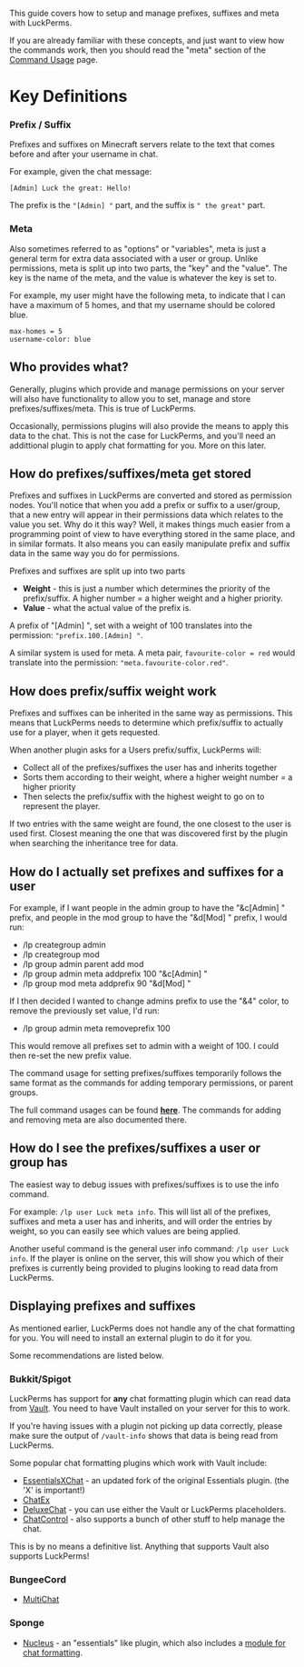 This guide covers how to setup and manage prefixes, suffixes and meta with LuckPerms.

If you are already familiar with these concepts, and just want to view how the commands work, then you should read the "meta" section of the [Command Usage](https://github.com/lucko/LuckPerms/wiki/Command-Usage#meta---lp-user-user-meta---lp-group-group-meta-) page.

# Key Definitions
### Prefix / Suffix
Prefixes and suffixes on Minecraft servers relate to the text that comes before and after your username in chat.

For example, given the chat message:
```
[Admin] Luck the great: Hello!
```
The prefix is the `"[Admin] "` part, and the suffix is `" the great"` part.

### Meta
Also sometimes referred to as "options" or "variables", meta is just a general term for extra data associated with a user or group. Unlike permissions, meta is split up into two parts, the "key" and the "value". The key is the name of the meta, and the value is whatever the key is set to.

For example, my user might have the following meta, to indicate that I can have a maximum of 5 homes, and that my username should be colored blue.
```
max-homes = 5
username-color: blue
```

## Who provides what?
Generally, plugins which provide and manage permissions on your server will also have functionality to allow you to set, manage and store prefixes/suffixes/meta. This is true of LuckPerms.

Occasionally, permissions plugins will also provide the means to apply this data to the chat. This is not the case for LuckPerms, and you'll need an addittional plugin to apply chat formatting for you. More on this later.

## How do prefixes/suffixes/meta get stored
Prefixes and suffixes in LuckPerms are converted and stored as permission nodes. You'll notice that when you add a prefix or suffix to a user/group, that a new entry will appear in their permissions data which relates to the value you set. Why do it this way? Well, it makes things much easier from a programming point of view to have everything stored in the same place, and in similar formats. It also means you can easily manipulate prefix and suffix data in the same way you do for permissions.

Prefixes and suffixes are split up into two parts
* **Weight** - this is just a number which determines the priority of the prefix/suffix. A higher number = a higher weight and a higher priority. 
* **Value** - what the actual value of the prefix is.

A prefix of "[Admin] ", set with a weight of 100 translates into the permission: `"prefix.100.[Admin] "`.

A similar system is used for meta. A meta pair, `favourite-color = red` would translate into the permission: `"meta.favourite-color.red"`.

## How does prefix/suffix weight work
Prefixes and suffixes can be inherited in the same way as permissions. This means that LuckPerms needs to determine which prefix/suffix to actually use for a player, when it gets requested.

When another plugin asks for a Users prefix/suffix, LuckPerms will:
* Collect all of the prefixes/suffixes the user has and inherits together
* Sorts them according to their weight, where a higher weight number = a higher priority
* Then selects the prefix/suffix with the highest weight to go on to represent the player.

If two entries with the same weight are found, the one closest to the user is used first. Closest meaning the one that was discovered first by the plugin when searching the inheritance tree for data.

## How do I actually set prefixes and suffixes for a user
For example, if I want people in the admin group to have the "&c[Admin] " prefix, and people in the mod group to have the "&d[Mod] " prefix, I would run:

* /lp creategroup admin
* /lp creategroup mod
* /lp group admin parent add mod
* /lp group admin meta addprefix 100 "&c[Admin] "
* /lp group mod meta addprefix 90 "&d[Mod] "

If I then decided I wanted to change admins prefix to use the "&4" color, to remove the previously set value, I'd run:
* /lp group admin meta removeprefix 100

This would remove all prefixes set to admin with a weight of 100. I could then re-set the new prefix value.

The command usage for setting prefixes/suffixes temporarily follows the same format as the commands for adding temporary permissions, or parent groups.

The full command usages can be found [**here**](https://github.com/lucko/LuckPerms/wiki/Command-Usage#meta---lp-user-user-meta---lp-group-group-meta-). The commands for adding and removing meta are also documented there.

## How do I see the prefixes/suffixes a user or group has
The easiest way to debug issues with prefixes/suffixes is to use the info command.

For example: `/lp user Luck meta info`. This will list all of the prefixes, suffixes and meta a user has and inherits, and will order the entries by weight, so you can easily see which values are being applied.

Another useful command is the general user info command: `/lp user Luck info`. If the player is online on the server, this will show you which of their prefixes is currently being provided to plugins looking to read data from LuckPerms.

## Displaying prefixes and suffixes
As mentioned earlier, LuckPerms does not handle any of the chat formatting for you. You will need to install an external plugin to do it for you.

Some recommendations are listed below.

### Bukkit/Spigot
LuckPerms has support for **any** chat formatting plugin which can read data from [Vault](https://dev.bukkit.org/projects/vault). You need to have Vault installed on your server for this to work.

If you're having issues with a plugin not picking up data correctly, please make sure the output of `/vault-info` shows that data is being read from LuckPerms.

Some popular chat formatting plugins which work with Vault include:
* [EssentialsXChat](https://ci.drtshock.net/job/EssentialsX/) - an updated fork of the original Essentials plugin. (the 'X' is important!)
* [ChatEx](https://dev.bukkit.org/projects/chatex)
* [DeluxeChat](https://www.spigotmc.org/resources/deluxechat.1277/) - you can use either the Vault or LuckPerms placeholders.
* [ChatControl](https://www.spigotmc.org/resources/10258/) - also supports a bunch of other stuff to help manage the chat.

This is by no means a definitive list. Anything that supports Vault also supports LuckPerms!


### BungeeCord
* [MultiChat](https://www.spigotmc.org/resources/multichat.26204/)

### Sponge
* [Nucleus](http://nucleuspowered.org/) - an "essentials" like plugin, which also includes a [module for chat formatting](http://nucleuspowered.org/docs/modules/chat.html).